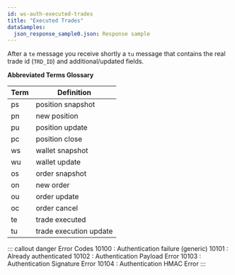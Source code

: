 ```yaml
---
id: ws-auth-executed-trades
title: "Executed Trades"
dataSamples:
  json_response_sample0.json: Response sample
---
```


After a `te` message you receive shortly a `tu` message that contains the real trade id (`TRD_ID`) and additional/updated fields.


**Abbreviated Terms Glossary**

Term | Definition
-- | --
ps  |  position snapshot
pn  |  new position
pu  |  position update
pc  |  position close
ws  |  wallet snapshot
wu  |  wallet update
os  |  order snapshot
on  |  new order
ou  |  order update
oc  |  order cancel
te  |  trade executed
tu  |  trade execution update


::: callout danger Error Codes
10100 : Authentication failure (generic) 
10101 : Already authenticated 
10102 : Authentication Payload Error 
10103 : Authentication Signature Error 
10104 : Authentication HMAC Error
:::
